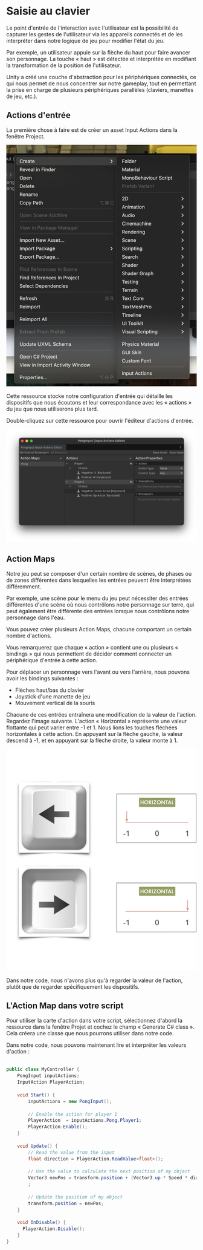 # Saisie au clavier

Le point d'entrée de l'interaction avec l'utilisateur est la possibilité de capturer les gestes de l'utilisateur via les appareils connectés et de les interpréter dans notre logique de jeu pour modifier l'état du jeu.

Par exemple, un utilisateur appuie sur la flèche du haut pour faire avancer son personnage. La touche « haut » est détectée et interprétée en modifiant la transformation de la position de l'utilisateur.

Unity a créé une couche d'abstraction pour les périphériques connectés, ce qui nous permet de nous concentrer sur notre gameplay, tout en permettant la prise en charge de plusieurs périphériques parallèles (claviers, manettes de jeu, etc.).

## Actions d'entrée

La première chose à faire est de créer un asset Input Actions dans la fenêtre Project.

![](../graphics/inputactions.png)

Cette ressource stocke notre configuration d'entrée qui détaille les dispositifs que nous écoutons et leur correspondance avec les « actions » du jeu que nous utiliserons plus tard.

Double-cliquez sur cette ressource pour ouvrir l'éditeur d'actions d'entrée.

![](../graphics/input-actions-editor.png)

## Action Maps

Notre jeu peut se composer d'un certain nombre de scènes, de phases ou de zones différentes dans lesquelles les entrées peuvent être interprétées différemment.

Par exemple, une scène pour le menu du jeu peut nécessiter des entrées différentes d'une scène où nous contrôlons notre personnage sur terre, qui peut également être différente des entrées lorsque nous contrôlons notre personnage dans l'eau.

Vous pouvez créer plusieurs Action Maps, chacune comportant un certain nombre d'actions.

Vous remarquerez que chaque « action » contient une ou plusieurs « bindings » qui nous permettent de décider comment connecter un périphérique d'entrée à cette action.

Pour déplacer un personnage vers l'avant ou vers l'arrière, nous pouvons avoir les bindings suivantes :

- Flèches haut/bas du clavier
- Joystick d'une manette de jeu
- Mouvement vertical de la souris

Chacune de ces entrées entraînera une modification de la valeur de l'action. Regardez l'image suivante. L'action « Horizontal » représente une valeur flottante qui peut varier entre -1 et 1. Nous lions les touches fléchées horizontales à cette action. En appuyant sur la flèche gauche, la valeur descend à -1, et en appuyant sur la flèche droite, la valeur monte à 1.

![](../graphics/input-binding.png)

Dans notre code, nous n'avons plus qu'à regarder la valeur de l'action, plutôt que de regarder spécifiquement les dispositifs.


## L'Action Map dans votre script

Pour utiliser la carte d'action dans votre script, sélectionnez d'abord la ressource dans la fenêtre Projet et cochez le champ « Generate C# class ». Cela créera une classe que nous pourrons utiliser dans notre code.

Dans notre code, nous pouvons maintenant lire et interpréter les valeurs d'action :

```c#

public class MyController {
    PongInput inputActions;
    InputAction PlayerAction;

    void Start() {
        inputActions = new PongInput();
        
        // Enable the action for player 1
        PlayerAction  = inputActions.Pong.Player1;
        PlayerAction.Enable();
    }

    void Update() {
        // Read the value from the input
        float direction = PlayerAction.ReadValue<float>();
        
        // Use the value to calculate the next position of my object
        Vector3 newPos = transform.position + (Vector3.up * Speed * direction * Time.deltaTime)
        ;

        // Update the position of my object
        transform.position = newPos;
    }

    void OnDisable() {
      PlayerAction.Disable();
    }
}
```